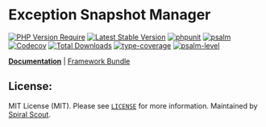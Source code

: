 # Exception Snapshot Manager

[![PHP Version Require](https://poser.pugx.org/spiral/stempler/require/php)](https://packagist.org/packages/spiral/stempler)
[![Latest Stable Version](https://poser.pugx.org/spiral/stempler/v/stable)](https://packagist.org/packages/spiral/stempler)
[![phpunit](https://github.com/spiral/stempler/actions/workflows/phpunit.yml/badge.svg)](https://github.com/spiral/stempler/actions)
[![psalm](https://github.com/spiral/stempler/actions/workflows/psalm.yml/badge.svg)](https://github.com/spiral/stempler/actions)
[![Codecov](https://codecov.io/gh/spiral/stempler/branch/master/graph/badge.svg)](https://codecov.io/gh/spiral/stempler/)
[![Total Downloads](https://poser.pugx.org/spiral/stempler/downloads)](https://packagist.org/packages/spiral/stempler)
[![type-coverage](https://shepherd.dev/github/spiral/stempler/coverage.svg)](https://shepherd.dev/github/spiral/stempler)
[![psalm-level](https://shepherd.dev/github/spiral/stempler/level.svg)](https://shepherd.dev/github/spiral/stempler)

<b>[Documentation](https://spiral.dev/docs/stempler-configuration)</b> | [Framework Bundle](https://github.com/spiral/framework)

## License:

MIT License (MIT). Please see [`LICENSE`](./LICENSE) for more information. Maintained by [Spiral Scout](https://spiralscout.com).
